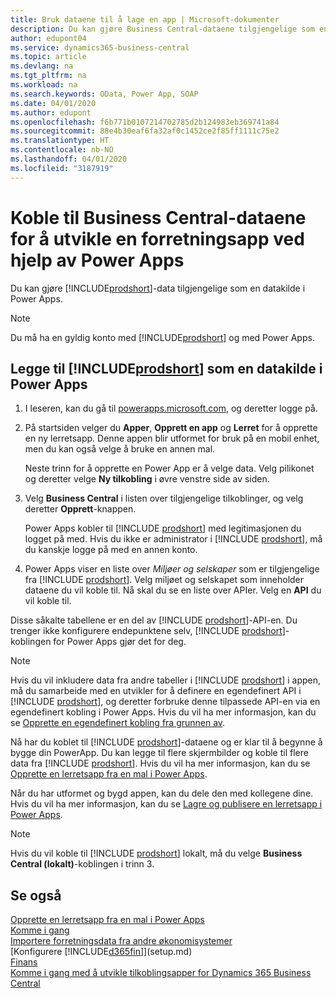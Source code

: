 ```yaml
---
title: Bruk dataene til å lage en app | Microsoft-dokumenter
description: Du kan gjøre Business Central-dataene tilgjengelige som en datakilde og angi en OData-URL-adresse til webtjenestene dine for å utvikle en forretningsapp ved hjelp av Power Apps.
author: edupont04
ms.service: dynamics365-business-central
ms.topic: article
ms.devlang: na
ms.tgt_pltfrm: na
ms.workload: na
ms.search.keywords: OData, Power App, SOAP
ms.date: 04/01/2020
ms.author: edupont
ms.openlocfilehash: f6b771b0107214702785d2b124983eb369741a84
ms.sourcegitcommit: 88e4b30eaf6fa32af0c1452ce2f85ff1111c75e2
ms.translationtype: HT
ms.contentlocale: nb-NO
ms.lasthandoff: 04/01/2020
ms.locfileid: "3187919"
---
```

# <a name="connecting-to-your-business-central-data-to-build-a-business-app-using-power-apps"></a>Koble til Business Central-dataene for å utvikle en forretningsapp ved hjelp av Power Apps

Du kan gjøre [!INCLUDE[prodshort](includes/prodshort.md)]-data tilgjengelige som en datakilde i Power Apps.  

> [!NOTE]  
> Du må ha en gyldig konto med [!INCLUDE[prodshort](includes/prodshort.md)] og med Power Apps.  

## <a name="to-add-prodshort-as-a-data-source-in-power-apps"></a>Legge til [!INCLUDE[prodshort](includes/prodshort.md)] som en datakilde i Power Apps

1. I leseren, kan du gå til [powerapps.microsoft.com](https://powerapps.microsoft.com/), og deretter logge på.
2. På startsiden velger du **Apper**, **Opprett en app** og **Lerret** for å opprette en ny lerretsapp. Denne appen blir utformet for bruk på en mobil enhet, men du kan også velge å bruke en annen mal.

    Neste trinn for å opprette en Power App er å velge data. Velg pilikonet og deretter velge **Ny tilkobling** i øvre venstre side av siden.
3. Velg **Business Central** i listen over tilgjengelige tilkoblinger, og velg deretter **Opprett**-knappen.

    Power Apps kobler til [!INCLUDE [prodshort](includes/prodshort.md)] med legitimasjonen du logget på med. Hvis du ikke er administrator i [!INCLUDE [prodshort](includes/prodshort.md)], må du kanskje logge på med en annen konto.  

4. Power Apps viser en liste over *Miljøer og selskaper* som er tilgjengelige fra [!INCLUDE [prodshort](includes/prodshort.md)]. Velg miljøet og selskapet som inneholder dataene du vil koble til. Nå skal du se en liste over APIer. Velg en **API** du vil koble til.

Disse såkalte tabellene er en del av [!INCLUDE [prodshort](includes/prodshort.md)]-API-en. Du trenger ikke konfigurere endepunktene selv, [!INCLUDE [prodshort](includes/prodshort.md)]-koblingen for Power Apps gjør det for deg.  

> [!NOTE]
> Hvis du vil inkludere data fra andre tabeller i [!INCLUDE [prodshort](includes/prodshort.md)] i appen, må du samarbeide med en utvikler for å definere en egendefinert API i [!INCLUDE [prodshort](includes/prodshort.md)], og deretter forbruke denne tilpassede API-en via en egendefinert kobling i Power Apps. Hvis du vil ha mer informasjon, kan du se [Opprette en egendefinert kobling fra grunnen av](/connectors/custom-connectors/define-blank).  

Nå har du koblet til [!INCLUDE [prodshort](includes/prodshort.md)]-dataene og er klar til å begynne å bygge din PowerApp. Du kan legge til flere skjermbilder og koble til flere data fra [!INCLUDE [prodshort](includes/prodshort.md)]. Hvis du vil ha mer informasjon, kan du se [Opprette en lerretsapp fra en mal i Power Apps](/powerapps/maker/canvas-apps/get-started-test-drive).  

Når du har utformet og bygd appen, kan du dele den med kollegene dine. Hvis du vil ha mer informasjon, kan du se [Lagre og publisere en lerretsapp i Power Apps](/powerapps/maker/canvas-apps/save-publish-app).  

> [!NOTE]
> Hvis du vil koble til [!INCLUDE [prodshort](includes/prodshort.md)] lokalt, må du velge **Business Central (lokalt)**-koblingen i trinn 3.  

## <a name="see-also"></a>Se også

[Opprette en lerretsapp fra en mal i Power Apps](/powerapps/maker/canvas-apps/get-started-test-drive)  
[Komme i gang](product-get-started.md)  
[Importere forretningsdata fra andre økonomisystemer](across-import-data-configuration-packages.md)  
[Konfigurere [!INCLUDE[d365fin](includes/d365fin_md.md)]](setup.md)  
[Finans](finance.md)  
[Komme i gang med å utvikle tilkoblingsapper for Dynamics 365 Business Central](/dynamics365/business-central/dev-itpro/developer/devenv-develop-connect-apps)  
